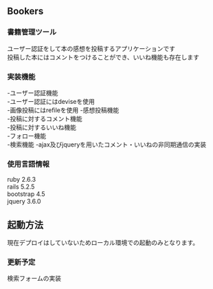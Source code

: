 ## Bookers
### 書籍管理ツール
ユーザー認証をして本の感想を投稿するアプリケーションです  
投稿した本にはコメントをつけることができ、いいね機能も存在します

### 実装機能
-ユーザー認証機能  
  -ユーザー認証にはdeviseを使用  
  -画像投稿にはrefileを使用
-感想投稿機能  
-投稿に対するコメント機能  
-投稿に対するいいね機能  
-フォロー機能  
-検索機能
-ajax及びjqueryを用いたコメント・いいねの非同期通信の実装

### 使用言語情報
  ruby 2.6.3  
  rails 5.2.5  
  bootstrap 4.5  
  jquery 3.6.0  
  
## 起動方法
  現在デプロイはしていないためローカル環境での起動のみとなります。

### 更新予定
 検索フォームの実装